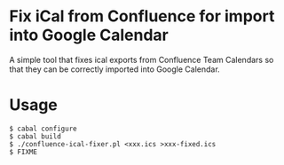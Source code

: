 # Fix iCal from Confluence for import into Google Calendar

A simple tool that fixes ical exports from Confluence Team Calendars so that
they can be correctly imported into Google Calendar.

# Usage

    $ cabal configure
    $ cabal build
    $ ./confluence-ical-fixer.pl <xxx.ics >xxx-fixed.ics
    $ FIXME
